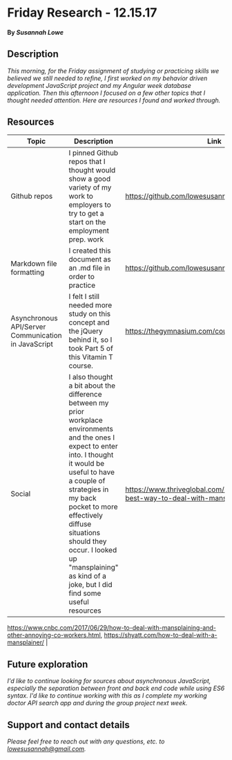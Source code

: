 # Friday Research - 12.15.17

#### By _**Susannah Lowe**_

## Description
_This morning, for the Friday assignment of studying or practicing skills we believed we still needed to refine, I first worked on my behavior driven development JavaScript project and my Angular week database application. Then this afternoon I focused on a few other topics that I thought needed attention. Here are resources I found and worked through._

## Resources

| Topic        | Description          | Link  |
| -------------------------|-------------------------|-------------------------|
| Github repos | I pinned Github repos that I thought would show a good variety of my work to employers to try to get a start on the employment prep. work | https://github.com/lowesusannah |
| Markdown file formatting | I created this document as an .md file in order to practice  | https://github.com/lowesusannah/Friday-Research |
| Asynchronous API/Server Communication in JavaScript| I felt I still needed more study on this concept and the jQuery behind it, so I took Part 5 of this Vitamin T course.|  https://thegymnasium.com/courses/GYM/104/0/about|
| Social |I also thought a bit about the difference between my prior workplace environments and the ones I expect to enter into. I thought it would be useful to have a couple of strategies in my back pocket to more effectively diffuse situations should they occur. I looked up "mansplaining" as kind of a joke, but I did find some useful resources |https://www.thriveglobal.com/stories/12879-the-best-way-to-deal-with-mansplaining,
https://www.cnbc.com/2017/06/29/how-to-deal-with-mansplaining-and-other-annoying-co-workers.html,
https://shyatt.com/how-to-deal-with-a-mansplainer/ |


## Future exploration

_I'd like to continue looking for sources about asynchronous JavaScript, especially the separation between front and back end code while using ES6 syntax. I'd like to continue working with this as I complete my working doctor API search app and during the group project next week._


## Support and contact details

_Please feel free to reach out with any questions, etc. to lowesusannah@gmail.com._
